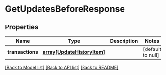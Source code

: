 # GetUpdatesBeforeResponse

## Properties
Name | Type | Description | Notes
------------ | ------------- | ------------- | -------------
**transactions** | [**array[UpdateHistoryItem]**](UpdateHistoryItem.md) |  | [default to null]

[[Back to Model list]](../README.md#documentation-for-models) [[Back to API list]](../README.md#documentation-for-api-endpoints) [[Back to README]](../README.md)


